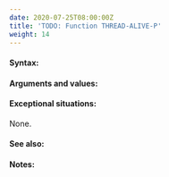 ```yaml
---
date: 2020-07-25T08:00:00Z
title: 'TODO: Function THREAD-ALIVE-P'
weight: 14
---
```


#### Syntax:

#### Arguments and values:

#### Exceptional situations:

None.

#### See also:

#### Notes:
